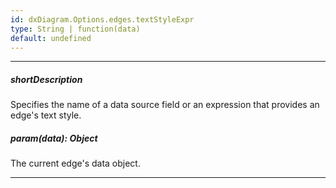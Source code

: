 ```yaml
---
id: dxDiagram.Options.edges.textStyleExpr
type: String | function(data)
default: undefined
---
```

---
##### shortDescription
Specifies the name of a data source field or an expression that provides an edge's text style.

##### param(data): Object
The current edge's data object.

---
